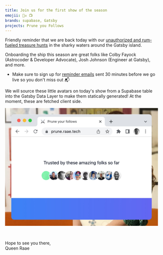 ```yaml
---
title: Join us for the first show of the season
emojii: 🏴‍☠️ 📺
brands: supabase, Gatsby
projects: Prune you Follows
---
```


Friendly reminder that we are back today with our [unauthorized and rum-fueled treasure hunts](https://www.youtube.com/QueenRaae/live) in the sharky waters around the Gatsby island.

Onboarding the ship this season are great folks like Colby Fayock (Astrocoder & Developer Advocate), Josh Johnson (Engineer at Gatsby), and more.

- Make sure to sign up for [reminder emails](/emails/reminders/) sent 30 minutes before we go live so you don't miss out 📬

We will source these little avatars on today's show from a Supabase table into the Gatsby Data Layer to make them statically generated! At the moment, these are fetched client side.

[![Screendump of avatars on Prune your follows](./prune-avatars.jpg)](https://prune.raae.tech)

&nbsp;

Hope to see you there,  
Queen Raae

